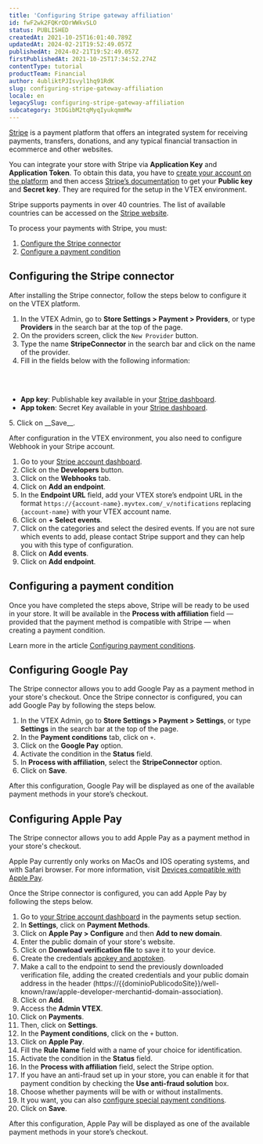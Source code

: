 ```yaml
---
title: 'Configuring Stripe gateway affiliation'
id: fwF2wk2FQKrODrWWkvSLO
status: PUBLISHED
createdAt: 2021-10-25T16:01:40.789Z
updatedAt: 2024-02-21T19:52:49.057Z
publishedAt: 2024-02-21T19:52:49.057Z
firstPublishedAt: 2021-10-25T17:34:52.274Z
contentType: tutorial
productTeam: Financial
author: 4ubliktPJIsvyl1hq91RdK
slug: configuring-stripe-gateway-affiliation
locale: en
legacySlug: configuring-stripe-gateway-affiliation
subcategory: 3tDGibM2tqMyqIyukqmmMw
---
```


[Stripe](https://stripe.com) is a payment platform that offers an integrated system for receiving payments, transfers, donations, and any typical financial transaction in ecommerce and other websites.

<div class="alert alert-warning">
You can integrate your store with Stripe via <strong>Application Key</strong> and <strong>Application Token</strong>. To obtain this data, you have to <a href="https://dashboard.stripe.com/register" target="_blank">create your account on the platform</a> and then access <a href="https://stripe.com/docs/keys" target="_blank">Stripe’s documentation</a> to get your <strong>Public key</strong> and <strong>Secret key</strong>. They are required for the setup in the VTEX environment.
</div>

Stripe supports payments in over 40 countries. The list of available countries can be accessed on the [Stripe website](https://stripe.com/enterprise).

To process your payments with Stripe, you must:

1. [Configure the Stripe connector](#configuring-the-stripe-connector)
2. [Configure a payment condition](#configuring-a-payment-condition)

## Configuring the Stripe connector

After installing the Stripe connector, follow the steps below to configure it on the VTEX platform.

1. In the VTEX Admin, go to __Store Settings > Payment > Providers__, or type __Providers__ in the search bar at the top of the page.
2. On the providers screen, click the `New Provider` button.
3. Type the name __StripeConnector__ in the search bar and click on the name of the provider.
4. Fill in the fields below with the following information:
<br>
<ul>
<br>
    	<li><b>App key</b>: Publishable key available in your <a href="https://dashboard.stripe.com">Stripe dashboard</a>.</li>
    	<li><b>App token</b>: Secret Key available in your <a href="https://dashboard.stripe.com">Stripe dashboard</a>.</li>
</ul>
5. Click on __Save__.

After configuration in the VTEX environment, you also need to configure Webhook in your Stripe account.

1. Go to your [Stripe account dashboard](https://dashboard.stripe.com/).
2. Click on the __Developers__ button.
3. Click on the __Webhooks__ tab.
4. Click on __Add an endpoint__.
5. In the __Endpoint URL__ field, add your VTEX store’s endpoint URL in the format `https://{account-name}.myvtex.com/_v/notifications` replacing `{account-name}` with your VTEX account name.
6. Click on __+ Select events__.
7. Click on the categories and select the desired events. If you are not sure which events to add, please contact Stripe support and they can help you with this type of configuration.
8. Click on __Add events__.
9. Click on __Add endpoint__.

## Configuring a payment condition

Once you have completed the steps above, Stripe will be ready to be used in your store. It will be available in the __Process with affiliation__ field — provided that the payment method is compatible with Stripe — when creating a payment condition. 

Learn more in the article [Configuring payment conditions](https://help.vtex.com/en/tutorial/how-to-configure-payment-conditions--tutorials_455).

## Configuring Google Pay

The Stripe connector allows you to add Google Pay as a payment method in your store's checkout. Once the Stripe connector is configured, you can add Google Pay by following the steps below.

1. In the VTEX Admin, go to __Store Settings > Payment > Settings__, or type __Settings__ in the search bar at the top of the page.
2. In the __Payment conditions__ tab, click on `+`.
3. Click on the __Google Pay__ option.
4. Activate the condition in the __Status__ field.
5. In __Process with affiliation__, select the __StripeConnector__ option.
6. Click on __Save__.

After this configuration, Google Pay will be displayed as one of the available payment methods in your store’s checkout.

## Configuring Apple Pay

The Stripe connector allows you to add Apple Pay as a payment method in your store's checkout. 

<div class="alert alert-warning">
Apple Pay currently only works on MacOs and IOS operating systems, and with  Safari browser. For more information, visit <a href="https://support.apple.com/en-us/HT208531">Devices compatible with Apple Pay</a>.
</div>

Once the Stripe connector is configured, you can add Apple Pay by following the steps below.

1. Go to [your Stripe account dashboard](https://dashboard.stripe.com/settings/payments) in the payments setup section.
2. In __Settings__, click on __Payment Methods__.
3. Click on __Apple Pay > Configure__ and then __Add to new domain__.
4. Enter the public domain of your store's website.
5. Click on __Donwload verification file__ to save it to your device.
6. Create the credentials [appkey and apptoken](https://help.vtex.com/en/tutorial/application-keys--2iffYzlvvz4BDMr6WGUtet).
7. Make a call to the endpoint to send the previously downloaded verification file, adding the created credentials and your public domain address in the header (https://{{dominioPublicodoSite}}/well-known/raw/apple-developer-merchantid-domain-association).
8. Click on __Add__.
9. Access the __Admin VTEX__.
10. Click on __Payments__.
11. Then, click on __Settings__.
12. In the __Payment conditions__, click on the `+` button.
13. Click on __Apple Pay__.
14. Fill the __Rule Name__ field with a name of your choice for identification.
15. Activate the condition in the __Status__ field.
16. In the __Process with affiliation__ field, select the Stripe option.
17. If you have an anti-fraud set up in your store, you can enable it for that payment condition by checking the __Use anti-fraud solution__ box.
18. Choose whether payments will be with or without installments.
19. It you want, you can also [configure special payment conditions](https://help.vtex.com/en/tutorial/condicoes-especiais).
20. Click on __Save__.

After this configuration, Apple Pay will be displayed as one of the available payment methods in your store’s checkout.
